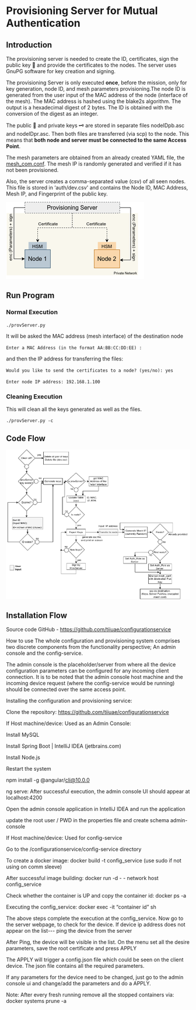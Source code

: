 # Provisioning Server for Mutual Authentication

## Introduction

The provisioning server is needed to create the ID, certificates, sign the public key :lock_with_ink_pen: and provide the certificates to the nodes. The server uses GnuPG software for key creation and signing. 

The provisioning Server is only executed **once**, before the mission, only for key generation,  node ID, and mesh parameters provisioning.The node ID is generated from the user input of the MAC address of the node (interface of the mesh). The MAC address is hashed using the blake2s algorithm. The output is a hexadecimal digest of 2 bytes. The ID is obtained with the conversion of the digest as an integer.

The public :key: and private keys :old_key: are stored in separate files nodeIDpb.asc and nodeIDpr.asc. Then both files are transferred (via scp) to the node. This means that **both node and server must be connected to the same Access Point**. 

The mesh parameters are obtained from an already created YAML file, the [mesh_com.conf](https://github.com/tiiuae/mesh_com/blob/feature/develop_pgp/modules/sc-mesh-secure-deployment/src/mesh_com.conf). The mesh IP is randomly generated and verified if it has not been provisioned. 

Also, the server creates a comma-separated value (csv) of all seen nodes. This file is stored in ‘auth/dev.csv' and contains the Node ID, MAC Address, Mesh IP, and Fingerprint of the public key. 

![Conceptual Diagram](../images/mutual-authentication.png)

## Run Program
### Normal Execution 
```
./provServer.py
```
It will be asked the MAC address (mesh interface) of the destination node

`` Enter a MAC Address (in the format AA:BB:CC:DD:EE) : ``

and then the IP address for transferring the files:

`Would you like to send the certificates to a node? (yes/no): yes`

`Enter node IP address: 192.168.1.100`

### Cleaning Execution
This will clean all the keys generated as well as the files.

```
./provServer.py -c
```

## Code Flow
![Conceptual Diagram](../images/prov-server.png)


## Installation Flow

Source code
GitHub - https://github.com/tiiuae/configurationservice 

How to use
The whole configuration and provisioning system comprises two discrete components from the functionality perspective; An admin console and the config-service. 

The admin console is the placeholder/server from where all the device configuration parameters can be configured for any incoming client connection. It is to be noted that the admin console host machine and the incoming device request (where the config-service would be running) should be connected over the same access point. 

Installing the configuration and provisioning service:

 Clone the repository: https://github.com/tiiuae/configurationservice

If Host machine/device:   Used as an Admin Console:

  Install MySQL 

  Install Spring Boot | IntelliJ IDEA (jetbrains.com)

  Install Node.js

  Restart the system

  npm install -g @angular/cli@10.0.0

  ng serve: After successful execution, the admin console UI should appear at localhost:4200

  Open the admin console application in IntelliJ IDEA and run the application

  update the root user / PWD in the properties file and create schema admin-console

If Host machine/device:   Used for config-service

Go to the /configurationservice/config-service directory

To create a docker image: docker build -t config_service  (use sudo if not using on comm sleeve)

After successful image building: docker run -d - - network host config_service

Check whether the container is UP and copy the container id: docker ps -a

Executing the config_service: docker exec -it  “container id”  sh

 

The above steps complete the execution at the config_service. Now go to the server webpage, to check for the device. If device ip address does not appear on the list--- ping the device from the server

After Ping, the device will be visible in the list. On the menu set all the desire parameters, save the root certificate and press APPLY

The APPLY will trigger a config.json file which could be seen on the client device. The json file contains all the required parameters. 

If any parameters for the device need to be changed, just go to the admin console ui and change/add the parameters and do a APPLY.

 

Note: After every fresh running remove all the stopped containers via: docker systems prune -a
